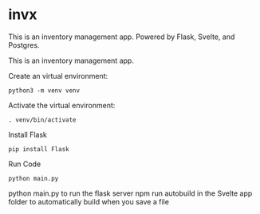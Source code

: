 # invx
This is an inventory management app. Powered by Flask, Svelte, and Postgres.

This is an inventory management app.

Create an virtual environment:

```console
python3 -m venv venv
```

Activate the virtual environment:

```console
. venv/bin/activate
```

Install Flask

```console
pip install Flask
```

Run Code

```console
python main.py
```

python main.py to run the flask server
npm run autobuild in the Svelte app folder to automatically build when you save a file
